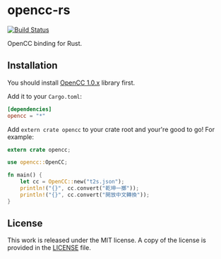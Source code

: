 # opencc-rs

[![Build Status](https://travis-ci.org/messense/opencc-rs.svg)](https://travis-ci.org/messense/opencc-rs)

OpenCC binding for Rust.


## Installation

You should install [OpenCC 1.0.x](https://github.com/BYVoid/OpenCC) library first.

Add it to your ``Cargo.toml``:

```toml
[dependencies]
opencc = "*"
```

Add ``extern crate opencc`` to your crate root and your're good to go!
For example:

```rust
extern crate opencc;

use opencc::OpenCC;

fn main() {
    let cc = OpenCC::new("t2s.json");
    println!("{}", cc.convert("乾坤一擲"));
    println!("{}", cc.convert("開放中文轉換"));
}
```


## License

This work is released under the MIT license. A copy of the license is provided in the [LICENSE](./LICENSE) file.
